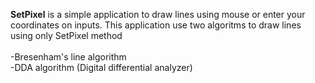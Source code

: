 **SetPixel** is a simple application to draw lines using mouse or enter your coordinates on inputs.
This application use two algoritms to draw lines using only SetPixel method<br/><br/>
-Bresenham's line algorithm <br/>
-DDA algorithm (Digital differential analyzer)<br/>
